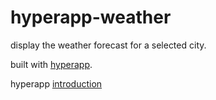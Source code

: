 # hyperapp-weather

display the weather forecast for a selected city.

built with [hyperapp](https://github.com/hyperapp/hyperapp).

hyperapp [introduction](https://gist.github.com/jbucaran/e63a1c7976b63df11f53bfbc1a7f4607)

